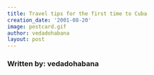 ```yaml
---
title: Travel tips for the first time to Cuba
creation_date: '2001-08-20'
image: postcard.gif
author: vedadohabana
layout: post
---
```


### Written by: vedadohabana




